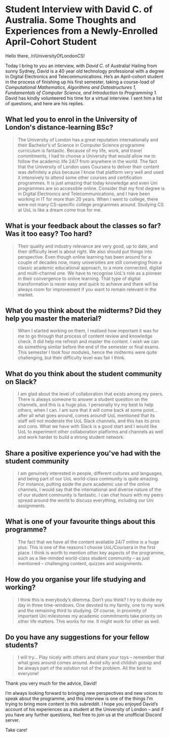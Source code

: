 # Student Interview with David C. of Australia. Some Thoughts and Experiences from a Newly-Enrolled April-Cohort Student

Hello there, /r/UniversityOfLondonCS!

Today I bring to you an interview, with *David C.* of Australia! Hailing from sunny Sydney, David is a 40 year old technology professional with a degree in Digital Electronics and Telecommunications. He’s an April-cohort student in the process of finishing up his first semester, taking a course-load of *Computational Mathematics, Algorithms and Datastructures 1, Fundamentals of Computer Science, and Introduction to Programming 1.*  David has kindly volunteered his time for a virtual interview. I sent him a list of questions, and here are his replies.

## What led you to enrol in the University of London's distance-learning BSc?
> The University of London has a great reputation internationally and their Bachelor’s of Science in Computer Science programme curriculum is fantastic. Because of my life, work, and travel commitments, I had to choose a University that would allow me to follow the academic life 24/7 from anywhere in the world. The fact that the University of London uses Coursera to deliver their content was definitely a plus because I know that platform very well and used it intensively to attend some other courses and certification programmes. It is just amazing that today knowledge and even Uni programmes are so accessible online.
Consider that my first degree is in Digital Electronics and Telecommunications, and I have been working in IT for more than 20 years. When I went to college, there were not many CS-specific college programmes around. Studying CS at UoL is like a dream come true for me.

## What is your feedback about the classes so far? Was it too easy? Too hard?
>Their quality and industry relevance are very good, up to date, and their difficulty level is about right. We also should put things into perspective. Even though online learning has been around for a couple of decades now, many universities are still converging from a classic academic educational approach, to a more connected, digital and multi-channel one.
We have to recognise UoL’s role as a pioneer in their convergence to online learning. That type of digital transformation is never easy and quick to achieve and there will be always room for improvement if you want to remain relevant in the market.

## What do you think about the midterms? Did they help you master the material?
> When I started working on them, I realised how important it was for me to go through that process of content review and knowledge check. It did help me refresh and master the content. I wish we can do something similar before the end of the semester or final exams. This semester I took four modules, hence the midterms were quite challenging, but their difficulty level was fair I think.

## What do you think about the student community on Slack?
> I am glad about the level of collaboration that exists among my peers. There is always someone to answer a student question on the channels, and this is a huge plus. I personally try my best to help others, when I can. I am sure that it will come back at some point… after all what goes around, comes around!  UoL mentioned that its staff will not moderate the UoL Slack channels, and this has its pros and cons. What we have with Slack is a good start and I would like UoL to experiment other collaboration platforms and channels as well and work harder to build a strong student network.

## Share a positive experience you've had with the student community
> I am genuinely interested in people, different cultures and languages, and being part of our UoL world-class community is quite amazing. For instance, putting aside the pure academic use of the online channels, I would say that the international and diverse nature of the of our student community is fantastic. I can chat hours with my peers spread around the world to discuss everything, including our Uni assignments.

## What is one of your favourite things about this programme?
> The fact that we have all the content available 24/7 online is a huge plus. This is one of the reasons I choose UoL/Coursera in the first place. I think is worth to mention other key aspects of the programme, such as a like-minded world-class student community – as just mentioned – challenging content, quizzes and assignments.

## How do you organise your life studying and working?
> I think this is everybody’s dilemma. Don’t you think? I try to divide my day in three time-windows. One devoted to my family, one to my work and the remaining third to studying. Of course, in proximity of important Uni milestones my academic commitments take priority on other life matters. This works for me. It might work for other as well.

## Do you have any suggestions for your fellow students?
> I will try… Play nicely with others and share your toys – remember that what goes around comes around. Avoid silly and childish gossip and be always part of the solution not of the problem. All the best to everyone!

Thank you very much for the advice, David!

I’m always looking forward to bringing new perspectives and new voices to speak about the programme, and this interview is one of the things I’m trying to bring more content to this subreddit. I hope you enjoyed David’s account of his experiences as a student at the University of London – and if you have any further questions, feel free to join us at the unofficial Discord server.

Take care!
